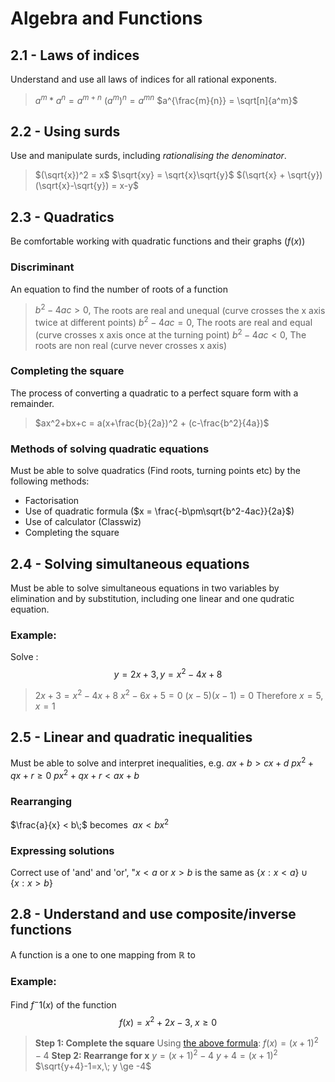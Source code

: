 

# Algebra and Functions

## 2.1 - Laws of indices
Understand and use all laws of indices for all rational exponents.
>$a^m * a^n = a^{m+n}$
$(a^{m})^{n} = a^{mn}$
$a^{\frac{m}{n}} = \sqrt[n]{a^m}$

## 2.2 - Using surds
Use and manipulate surds, including *rationalising the denominator*.
>$(\sqrt{x})^2 = x$
$\sqrt{xy} = \sqrt{x}\sqrt{y}$
$(\sqrt{x} + \sqrt{y})(\sqrt{x}-\sqrt{y}) = x-y$

## 2.3 - Quadratics
Be comfortable working with quadratic functions and their graphs ($f(x)$)

### Discriminant
An equation to find the number of roots of a function
>$b^2-4ac > 0,$ The roots are real and unequal (curve crosses the x axis twice at different points)
>$b^2-4ac = 0,$ The roots are real and equal (curve crosses x axis once at the turning point) 
>$b^2-4ac < 0,$ The roots are non real (curve never crosses x axis)

### Completing the square
The process of converting a quadratic to a perfect square form with a remainder.
>$ax^2+bx+c = a(x+\frac{b}{2a})^2 + (c-\frac{b^2}{4a})$

### Methods of solving quadratic equations
Must be able to solve quadratics (Find roots, turning points etc) by the following methods:
* Factorisation
* Use of quadratic formula ($x = \frac{-b\pm\sqrt{b^2-4ac}}{2a}$)
* Use of calculator (Classwiz)
* Completing the square

## 2.4 - Solving simultaneous equations
Must be able to solve simultaneous equations in two variables by elimination and by substitution, including one linear and one qudratic equation.

### Example:
Solve :
$$
y=2x+3, y=x^2-4x+8
$$
>$2x+3 = x^2-4x+8$
>$x^2-6x+5 = 0$
>$(x-5)(x-1) = 0$
>$\text{Therefore}$
>$x = 5, x = 1$

## 2.5 - Linear and quadratic inequalities
Must be able to solve and interpret inequalities, e.g.
$ax+b > cx+d$
$px^2+qx+r \ge 0$
$px^2+qx+r < ax+b$

### Rearranging
$\frac{a}{x} < b\;$ becomes $\;ax < bx^2$

### Expressing solutions
Correct use of 'and' and 'or', "$x < a\text{ or }x > b$ is the same as 
$\{x: x < a\} \cup \{x: x > b\}$

## 2.8 - Understand and use composite/inverse functions
A function is a one to one mapping from $\mathbb{R}$ to

### Example:
Find $f^-1(x)$ of the function
$$
f(x) = x^2+2x-3,\; x \ge 0
$$
>**Step 1: Complete the square**
>Using [the above formula](#completing-the-square):
>$f(x) = (x+1)^2-4$
>**Step 2: Rearrange for x**
>$y = (x+1)^2-4$
>$y+4 = (x+1)^2$
>$\sqrt{y+4}-1=x,\; y \ge -4$
